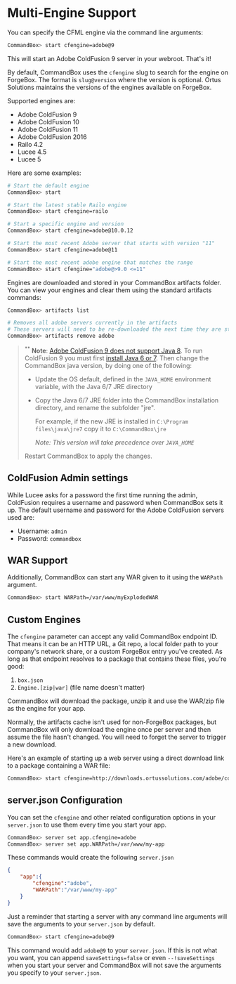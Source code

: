 
# Multi-Engine Support

You can specify the CFML engine via the command line arguments:

```bash
CommandBox> start cfengine=adobe@9
```

This will start an Adobe ColdFusion 9 server in your webroot.  That's it!

By default, CommandBox uses the `cfengine` slug to search for the engine on ForgeBox.  The format is `slug@version` where the version is optional.  Ortus Solutions maintains the versions of the engines available on ForgeBox.

Supported engines are:

* Adobe ColdFusion 9
* Adobe ColdFusion 10
* Adobe ColdFusion 11
* Adobe ColdFusion 2016
* Railo 4.2
* Lucee 4.5
* Lucee 5

Here are some examples:

```bash
# Start the default engine
CommandBox> start

# Start the latest stable Railo engine
CommandBox> start cfengine=railo

# Start a specific engine and version
CommandBox> start cfengine=adobe@10.0.12

# Start the most recent Adobe server that starts with version "11"
CommandBox> start cfengine=adobe@11

# Start the most recent adobe engine that matches the range
CommandBox> start cfengine="adobe@>9.0 <=11"
```

Engines are downloaded and stored in your CommandBox artifacts folder. You can view your engines and clear them using the standard artifacts commands:

```bash
CommandBox> artifacts list

# Removes all adobe servers currently in the artifacts
# These servers will need to be re-downloaded the next time they are started
CommandBox> artifacts remove adobe
```

> <sup>**</sup> **Note**: [Adobe ColdFusion 9 does not support Java 8](http://blogs.coldfusion.com/post.cfm/which-jdk-is-supported-with-coldfusion-9-10-and-11). To run ColdFusion 9 you must first [install Java 6 or 7](https://www.java.com/en/download/faq/other_jreversions.xml). Then change the CommandBox java version, by doing one of the following:
>
>   - Update the OS default, defined in the `JAVA_HOME` environment variable, with the Java 6/7 JRE directory
>
>   - Copy the Java 6/7 JRE folder into the CommandBox installation directory, and rename the subfolder "jre". 
>
>        For example, if the new JRE is installed in `C:\Program files\java\jre7` copy it to `C:\CommandBox\jre`
>
>        *Note: This version will take precedence over `JAVA_HOME`*
>
> Restart CommandBox to apply the changes.

## ColdFusion Admin settings

While Lucee asks for a password the first time running the admin, ColdFusion requires a username and password when CommandBox sets it up. The default username and password for the Adobe ColdFusion servers used are:

* Username: `admin`
* Password: `commandbox`

## WAR Support

Additionally, CommandBox can start any WAR given to it using the `WARPath` argument.

```bash
CommandBox> start WARPath=/var/www/myExplodedWAR
```

## Custom Engines

The `cfengine` parameter can accept any valid CommandBox endpoint ID. That means it can be an HTTP URL, a Git repo, a local folder path to your company's network share, or a custom ForgeBox entry you've created.  As long as that endpoint resolves to a package that contains these files, you're good:

1. `box.json`
2. `Engine.[zip|war]` (file name doesn't matter)

CommandBox will download the package, unzip it and use the WAR/zip file as the engine for your app.

Normally, the artifacts cache isn't used for non-ForgeBox packages, but CommandBox will only download the engine once per server and then assume the file hasn't changed.  You will need to forget the server to trigger a new download. 

Here's an example of starting up a web server using a direct download link to a package containing a WAR file:

```bash
CommandBox> start cfengine=http://downloads.ortussolutions.com/adobe/coldfusion/9.0.2/cf-engine-9.0.2.zip
```

## server.json Configuration

You can set the `cfengine` and other related configuration options in your `server.json` to use them every time you start your app.

```bash
CommandBox> server set app.cfengine=adobe
CommandBox> server set app.WARPath=/var/www/my-app
```

These commands would create the following `server.json`

```json
{
    "app":{
        "cfengine":"adobe",
        "WARPath":"/var/www/my-app"
    }
}
```

Just a reminder that starting a server with any command line arguments will save the arguments to your `server.json` by default.

```bash
CommandBox> start cfengine=adobe@9
```

This command would add `adobe@9` to your `server.json`.  If this is not what you want, you can append `saveSettings=false` or even `--!saveSettings` when you start your server and CommandBox will not save the arguments you specify to your `server.json`.


